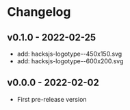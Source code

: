 # Changelog

## v0.1.0 - 2022-02-25

- add: hacksjs-logotype--450x150.svg
- add: hacksjs-logotype--600x200.svg

## v0.0.0 - 2022-02-02

- First pre-release version
